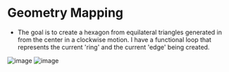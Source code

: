 # Geometry Mapping

- The goal is to create a hexagon from equilateral triangles generated in from the center in a clockwise motion. I have a functional loop that represents the current 'ring' and the current 'edge' being created.

![image](https://user-images.githubusercontent.com/98287394/158609187-2d0509f2-32c2-425b-85ce-132ab3d2bfe4.png)
![image](https://user-images.githubusercontent.com/98287394/158609237-2af773ae-5f48-4b58-85e4-90450b5614ad.png)
